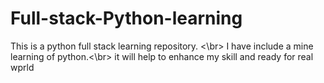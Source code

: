 # Full-stack-Python-learning
This is a python full stack learning repository. <\br>
I have include a mine learning of python.<\br> 
it will help to enhance my skill and ready for real wprld

